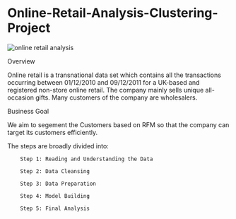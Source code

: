 # Online-Retail-Analysis-Clustering-Project
![online retail analysis](https://github.com/Aman811630/Online-Retail-Analysis-Clustering-Project/assets/100797749/60660fd7-76a2-4595-93f9-437b420ce46e)

Overview

Online retail is a transnational data set which contains all the transactions occurring between 01/12/2010 and 09/12/2011 for a UK-based and registered non-store online retail. The company mainly sells unique all-occasion gifts. Many customers of the company are wholesalers.


Business Goal

We aim to segement the Customers based on RFM so that the company can target its customers efficiently.


The steps are broadly divided into:

		Step 1: Reading and Understanding the Data

		Step 2: Data Cleansing

		Step 3: Data Preparation

		Step 4: Model Building

		Step 5: Final Analysis
